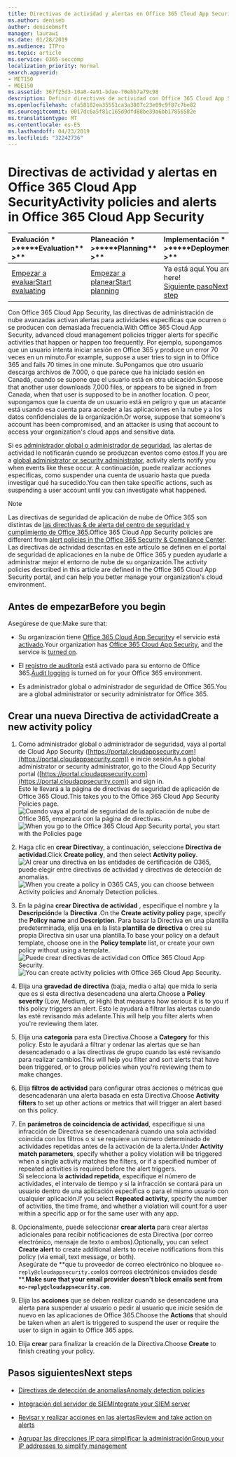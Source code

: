 ```yaml
---
title: Directivas de actividad y alertas en Office 365 Cloud App Security
ms.author: deniseb
author: denisebmsft
manager: laurawi
ms.date: 01/28/2019
ms.audience: ITPro
ms.topic: article
ms.service: O365-seccomp
localization_priority: Normal
search.appverid:
- MET150
- MOE150
ms.assetid: 367f25d3-10a0-4a91-bdae-70ebb7a79c98
description: Definir directivas de actividad con Office 365 Cloud App Security para configurar las alertas que se desencadenen cuando se produzcan actividades específicas o se produzcan con demasiada frecuencia. Mediante la configuración de directivas para desencadenar alertas, puede recibir notificaciones sobre actividades específicas y supervisarlas.
ms.openlocfilehash: cfa58182ea35551ca3a3807c23e09c9f87c7be82
ms.sourcegitcommit: 0017dc6a5f81c165d9dfd88be39a6bb17856582e
ms.translationtype: MT
ms.contentlocale: es-ES
ms.lasthandoff: 04/23/2019
ms.locfileid: "32242736"
---
```

# <a name="activity-policies-and-alerts-in-office-365-cloud-app-security"></a><span data-ttu-id="b560f-104">Directivas de actividad y alertas en Office 365 Cloud App Security</span><span class="sxs-lookup"><span data-stu-id="b560f-104">Activity policies and alerts in Office 365 Cloud App Security</span></span>

|<span data-ttu-id="b560f-105">Evaluación \* *\>*\*</span><span class="sxs-lookup"><span data-stu-id="b560f-105">\*\*\*\*Evaluation\*\* \>\*\*</span></span>|<span data-ttu-id="b560f-106">Planeación \* *\>*\*</span><span class="sxs-lookup"><span data-stu-id="b560f-106">\*\*\*\*Planning\*\* \>\*\*</span></span>|<span data-ttu-id="b560f-107">Implementación \* *\>*\*</span><span class="sxs-lookup"><span data-stu-id="b560f-107">\*\*\*\*Deployment\*\* \>\*\*</span></span>|<span data-ttu-id="b560f-108">Uso \* \* \* \*</span><span class="sxs-lookup"><span data-stu-id="b560f-108">\*\*\*\*Utilization\*\*\*\*</span></span>|
|:-----|:-----|:-----|:-----|
|[<span data-ttu-id="b560f-109">Empezar a evaluar</span><span class="sxs-lookup"><span data-stu-id="b560f-109">Start evaluating</span></span>](office-365-cas-overview.md) <br/> |[<span data-ttu-id="b560f-110">Empezar a planear</span><span class="sxs-lookup"><span data-stu-id="b560f-110">Start planning</span></span>](get-ready-for-office-365-cas.md) <br/> |<span data-ttu-id="b560f-111">Ya está aquí.</span><span class="sxs-lookup"><span data-stu-id="b560f-111">You are here!</span></span>  <br/> [<span data-ttu-id="b560f-112">Siguiente paso</span><span class="sxs-lookup"><span data-stu-id="b560f-112">Next step</span></span>](anomaly-detection-policies-in-ocas.md) <br/> |[<span data-ttu-id="b560f-113">Empezar a usar</span><span class="sxs-lookup"><span data-stu-id="b560f-113">Start utilizing</span></span>](utilization-activities-for-ocas.md) <br/> |
   
<span data-ttu-id="b560f-114">Con Office 365 Cloud App Security, las directivas de administración de nube avanzadas activan alertas para actividades específicas que ocurren o se producen con demasiada frecuencia.</span><span class="sxs-lookup"><span data-stu-id="b560f-114">With Office 365 Cloud App Security, advanced cloud management policies trigger alerts for specific activities that happen or happen too frequently.</span></span> <span data-ttu-id="b560f-115">Por ejemplo, supongamos que un usuario intenta iniciar sesión en Office 365 y produce un error 70 veces en un minuto.</span><span class="sxs-lookup"><span data-stu-id="b560f-115">For example, suppose a user tries to sign in to Office 365 and fails 70 times in one minute.</span></span> <span data-ttu-id="b560f-116">SuPongamos que otro usuario descarga archivos de 7.000, o que parece que ha iniciado sesión en Canadá, cuando se supone que el usuario está en otra ubicación.</span><span class="sxs-lookup"><span data-stu-id="b560f-116">Suppose that another user downloads 7,000 files, or appears to be signed in from Canada, when that user is supposed to be in another location.</span></span> <span data-ttu-id="b560f-117">O peor, supongamos que la cuenta de un usuario está en peligro y que un atacante está usando esa cuenta para acceder a las aplicaciones en la nube y a los datos confidenciales de la organización.</span><span class="sxs-lookup"><span data-stu-id="b560f-117">Or worse, suppose that someone's account has been compromised, and an attacker is using that account to access your organization's cloud apps and sensitive data.</span></span>
  
<span data-ttu-id="b560f-118">Si es [administrador global o administrador de seguridad](permissions-in-the-security-and-compliance-center.md), las alertas de actividad le notificarán cuando se produzcan eventos como estos.</span><span class="sxs-lookup"><span data-stu-id="b560f-118">If you are a [global administrator or security administrator](permissions-in-the-security-and-compliance-center.md), activity alerts notify you when events like these occur.</span></span> <span data-ttu-id="b560f-119">A continuación, puede realizar acciones específicas, como suspender una cuenta de usuario hasta que pueda investigar qué ha sucedido.</span><span class="sxs-lookup"><span data-stu-id="b560f-119">You can then take specific actions, such as suspending a user account until you can investigate what happened.</span></span>
  
> [!NOTE]
> <span data-ttu-id="b560f-120">Las directivas de seguridad de aplicación de nube de Office 365 son distintas de [las directivas &amp; de alerta del centro de seguridad y cumplimiento de Office 365](alert-policies.md).</span><span class="sxs-lookup"><span data-stu-id="b560f-120">Office 365 Cloud App Security policies are different from [alert policies in the Office 365 Security &amp; Compliance Center](alert-policies.md).</span></span> <span data-ttu-id="b560f-121">Las directivas de actividad descritas en este artículo se definen en el portal de seguridad de aplicaciones en la nube de Office 365 y pueden ayudarle a administrar mejor el entorno de nube de su organización.</span><span class="sxs-lookup"><span data-stu-id="b560f-121">The activity policies described in this article are defined in the Office 365 Cloud App Security portal, and can help you better manage your organization's cloud environment.</span></span> 
  
## <a name="before-you-begin"></a><span data-ttu-id="b560f-122">Antes de empezar</span><span class="sxs-lookup"><span data-stu-id="b560f-122">Before you begin</span></span>

<span data-ttu-id="b560f-123">Asegúrese de que:</span><span class="sxs-lookup"><span data-stu-id="b560f-123">Make sure that:</span></span>
  
- <span data-ttu-id="b560f-124">Su organización tiene [Office 365 Cloud App Security](office-365-cas-overview.md)y el servicio está [activado](turn-on-office-365-cas.md).</span><span class="sxs-lookup"><span data-stu-id="b560f-124">Your organization has [Office 365 Cloud App Security](office-365-cas-overview.md), and the service is [turned on](turn-on-office-365-cas.md).</span></span>
    
- <span data-ttu-id="b560f-125">El [registro de auditoría](turn-audit-log-search-on-or-off.md) está activado para su entorno de Office 365.</span><span class="sxs-lookup"><span data-stu-id="b560f-125">[Audit logging](turn-audit-log-search-on-or-off.md) is turned on for your Office 365 environment.</span></span> 
    
- <span data-ttu-id="b560f-126">Es administrador global o administrador de seguridad de Office 365.</span><span class="sxs-lookup"><span data-stu-id="b560f-126">You are a global administrator or security administrator for Office 365.</span></span>
    
## <a name="create-a-new-activity-policy"></a><span data-ttu-id="b560f-127">Crear una nueva Directiva de actividad</span><span class="sxs-lookup"><span data-stu-id="b560f-127">Create a new activity policy</span></span>

1. <span data-ttu-id="b560f-128">Como administrador global o administrador de seguridad, vaya al portal de Cloud App Security ([https://portal.cloudappsecurity.com](https://portal.cloudappsecurity.com)) e inicie sesión.</span><span class="sxs-lookup"><span data-stu-id="b560f-128">As a global administrator or security administrator, go to the Cloud App Security portal ([https://portal.cloudappsecurity.com](https://portal.cloudappsecurity.com)) and sign in.</span></span> <br><span data-ttu-id="b560f-129">Esto le llevará a la página de directivas de seguridad de aplicación de Office 365 Cloud.</span><span class="sxs-lookup"><span data-stu-id="b560f-129">This takes you to the Office 365 Cloud App Security Policies page.</span></span><br><span data-ttu-id="b560f-130">![Cuando vaya al portal de seguridad de la aplicación de nube de Office 365, empezará con la página de directivas.](media/5cb8833c-4e08-438c-bab3-91b5106f6f3f.png)</span><span class="sxs-lookup"><span data-stu-id="b560f-130">![When you go to the Office 365 Cloud App Security portal, you start with the Policies page](media/5cb8833c-4e08-438c-bab3-91b5106f6f3f.png)</span></span>
  
2. <span data-ttu-id="b560f-131">Haga clic en **crear Directiva**y, a continuación, seleccione **Directiva de actividad**.</span><span class="sxs-lookup"><span data-stu-id="b560f-131">Click **Create policy**, and then select **Activity policy**.</span></span><br><span data-ttu-id="b560f-132">![Al crear una directiva en las entidades de certificación de O365, puede elegir entre directivas de actividad y directivas de detección de anomalías.](media/79f34535-ddf9-4a5b-a0a3-8766bf9c174c.png)</span><span class="sxs-lookup"><span data-stu-id="b560f-132">![When you create a policy in O365 CAS, you can choose between Activity policies and Anomaly Detection policies.](media/79f34535-ddf9-4a5b-a0a3-8766bf9c174c.png)</span></span>
  
3. <span data-ttu-id="b560f-133">En la página **crear Directiva de actividad** , especifique el nombre y la **Descripción**de la **Directiva** .</span><span class="sxs-lookup"><span data-stu-id="b560f-133">On the **Create activity policy** page, specify the **Policy name** and **Description**.</span></span> <span data-ttu-id="b560f-134">Para basar la Directiva en una plantilla predeterminada, elija una en la lista **plantilla de directiva** o cree su propia Directiva sin usar una plantilla.</span><span class="sxs-lookup"><span data-stu-id="b560f-134">To base your policy on a default template, choose one in the **Policy template** list, or create your own policy without using a template.</span></span><br><span data-ttu-id="b560f-135">![Puede crear directivas de actividad con Office 365 Cloud App Security.](media/4083a76f-7074-4d6a-8200-6d76d49259d7.png)</span><span class="sxs-lookup"><span data-stu-id="b560f-135">![You can create activity policies with Office 365 Cloud App Security.](media/4083a76f-7074-4d6a-8200-6d76d49259d7.png)</span></span>
  
4. <span data-ttu-id="b560f-136">Elija una **gravedad de directiva** (baja, media o alta) que mida lo seria que es si esta directiva desencadena una alerta.</span><span class="sxs-lookup"><span data-stu-id="b560f-136">Choose a **Policy severity** (Low, Medium, or High) that measures how serious it is to you if this policy triggers an alert.</span></span> <span data-ttu-id="b560f-137">Esto le ayudará a filtrar las alertas cuando las esté revisando más adelante.</span><span class="sxs-lookup"><span data-stu-id="b560f-137">This will help you filter alerts when you're reviewing them later.</span></span> 
    
5. <span data-ttu-id="b560f-138">Elija una **categoría** para esta Directiva.</span><span class="sxs-lookup"><span data-stu-id="b560f-138">Choose a **Category** for this policy.</span></span> <span data-ttu-id="b560f-139">Esto le ayudará a filtrar y ordenar las alertas que se han desencadenado o a las directivas de grupo cuando las esté revisando para realizar cambios.</span><span class="sxs-lookup"><span data-stu-id="b560f-139">This will help you filter and sort alerts that have been triggered, or to group policies when you're reviewing them to make changes.</span></span> 
    
6. <span data-ttu-id="b560f-140">Elija **filtros de actividad** para configurar otras acciones o métricas que desencadenarán una alerta basada en esta Directiva.</span><span class="sxs-lookup"><span data-stu-id="b560f-140">Choose **Activity filters** to set up other actions or metrics that will trigger an alert based on this policy.</span></span> 
    
7. <span data-ttu-id="b560f-141">En **parámetros de coincidencia de actividad**, especifique si una infracción de Directiva se desencadenará cuando una sola actividad coincida con los filtros o si se requiere un número determinado de actividades repetidas antes de la activación de la alerta.</span><span class="sxs-lookup"><span data-stu-id="b560f-141">Under **Activity match parameters**, specify whether a policy violation will be triggered when a single activity matches the filters, or if a specified number of repeated activities is required before the alert triggers.</span></span><br><span data-ttu-id="b560f-142">Si selecciona la **actividad repetida**, especifique el número de actividades, el intervalo de tiempo y si la infracción se contará para un usuario dentro de una aplicación específica o para el mismo usuario con cualquier aplicación.</span><span class="sxs-lookup"><span data-stu-id="b560f-142">If you select **Repeated activity**, specify the number of activities, the time frame, and whether a violation will count for a user within a specific app or for the same user with any app.</span></span>
    
8. <span data-ttu-id="b560f-143">Opcionalmente, puede seleccionar **crear alerta** para crear alertas adicionales para recibir notificaciones de esta Directiva (por correo electrónico, mensaje de texto o ambos).</span><span class="sxs-lookup"><span data-stu-id="b560f-143">Optionally, you can select **Create alert** to create additional alerts to receive notifications from this policy (via email, text message, or both).</span></span><br><span data-ttu-id="b560f-144">Asegúrate de \*\*que tu proveedor de correo electrónico no bloquee `no-reply@cloudappsecurity.com`los correos electrónicos enviados desde \*\*.</span><span class="sxs-lookup"><span data-stu-id="b560f-144">**Make sure that your email provider doesn't block emails sent from `no-reply@cloudappsecurity.com`**.</span></span> 
  
9. <span data-ttu-id="b560f-145">Elija las **acciones** que se deben realizar cuando se desencadene una alerta para suspender al usuario o pedir al usuario que inicie sesión de nuevo en las aplicaciones de Office 365.</span><span class="sxs-lookup"><span data-stu-id="b560f-145">Choose the **Actions** that should be taken when an alert is triggered to suspend the user or require the user to sign in again to Office 365 apps.</span></span> 
    
10. <span data-ttu-id="b560f-146">Elija **crear** para finalizar la creación de la Directiva.</span><span class="sxs-lookup"><span data-stu-id="b560f-146">Choose **Create** to finish creating your policy.</span></span> 
    
## <a name="next-steps"></a><span data-ttu-id="b560f-147">Pasos siguientes</span><span class="sxs-lookup"><span data-stu-id="b560f-147">Next steps</span></span>

- [<span data-ttu-id="b560f-148">Directivas de detección de anomalías</span><span class="sxs-lookup"><span data-stu-id="b560f-148">Anomaly detection policies</span></span>](anomaly-detection-policies-in-ocas.md)
    
- [<span data-ttu-id="b560f-149">Integración del servidor de SIEM</span><span class="sxs-lookup"><span data-stu-id="b560f-149">Integrate your SIEM server</span></span>](integrate-your-siem-server-with-office-365-cas.md)
    
- [<span data-ttu-id="b560f-150">Revisar y realizar acciones en las alertas</span><span class="sxs-lookup"><span data-stu-id="b560f-150">Review and take action on alerts</span></span>](review-office-365-cas-alerts.md)
    
- [<span data-ttu-id="b560f-151">Agrupar las direcciones IP para simplificar la administración</span><span class="sxs-lookup"><span data-stu-id="b560f-151">Group your IP addresses to simplify management</span></span>](group-your-ip-addresses-in-ocas.md)
    

